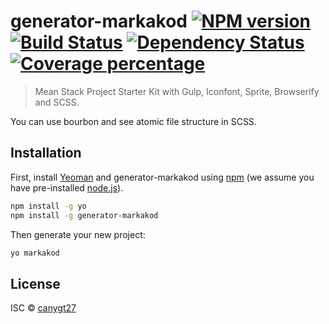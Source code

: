 # generator-markakod [![NPM version][npm-image]][npm-url] [![Build Status][travis-image]][travis-url] [![Dependency Status][daviddm-image]][daviddm-url] [![Coverage percentage][coveralls-image]][coveralls-url]
> Mean Stack Project Starter Kit with Gulp, Iconfont, Sprite, Browserify and SCSS.

You can use bourbon and see atomic file structure in SCSS.

## Installation

First, install [Yeoman](http://yeoman.io) and generator-markakod using [npm](https://www.npmjs.com/) (we assume you have pre-installed [node.js](https://nodejs.org/)).

```bash
npm install -g yo
npm install -g generator-markakod
```

Then generate your new project:

```bash
yo markakod
```

## License

ISC © [canygt27]()


[npm-image]: https://badge.fury.io/js/generator-markakod.svg
[npm-url]: https://npmjs.org/package/generator-markakod
[travis-image]: https://travis-ci.org/canygt27/generator-markakod.svg?branch=master
[travis-url]: https://travis-ci.org/canygt27/generator-markakod
[daviddm-image]: https://david-dm.org/canygt27/generator-markakod.svg?theme=shields.io
[daviddm-url]: https://david-dm.org/canygt27/generator-markakod
[coveralls-image]: https://coveralls.io/repos/canygt27/generator-markakod/badge.svg
[coveralls-url]: https://coveralls.io/r/canygt27/generator-markakod
